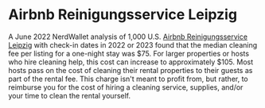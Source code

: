 # Airbnb Reinigungsservice Leipzig
A June 2022 NerdWallet analysis of 1,000 U.S. [Airbnb Reinigungsservice Leipzig](https://hostproperly.de) with check-in dates in 2022 or 2023 found that the median cleaning fee per listing for a one-night stay was $75. For larger properties or hosts who hire cleaning help, this cost can increase to approximately $105. Most hosts pass on the cost of cleaning their rental properties to their guests as part of the rental fee. This charge isn't meant to profit from, but rather, to reimburse you for the cost of hiring a cleaning service, supplies, and/or your time to clean the rental yourself.
